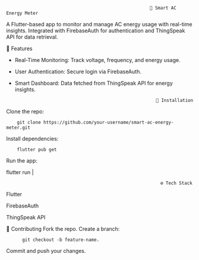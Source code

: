                                                           🌟 Smart AC Energy Meter



A Flutter-based app to monitor and manage AC energy usage with real-time insights. Integrated with FirebaseAuth for authentication and ThingSpeak API for data retrieval.



🚀 Features




*  Real-Time Monitoring: Track voltage, frequency, and energy usage.

*  User Authentication: Secure login via FirebaseAuth.


*  Smart Dashboard: Data fetched from ThingSpeak API for energy insights.


                                                            🔧 Installation
Clone the repo:


        git clone https://github.com/your-username/smart-ac-energy-meter.git
Install dependencies:


        flutter pub get
Run the app:


flutter run
|

                                                              ⚙️ Tech Stack
Flutter   

FirebaseAuth

ThingSpeak API




🤝 Contributing
Fork the repo.
Create a branch:                 
                
          git checkout -b feature-name.
Commit and push your changes.

